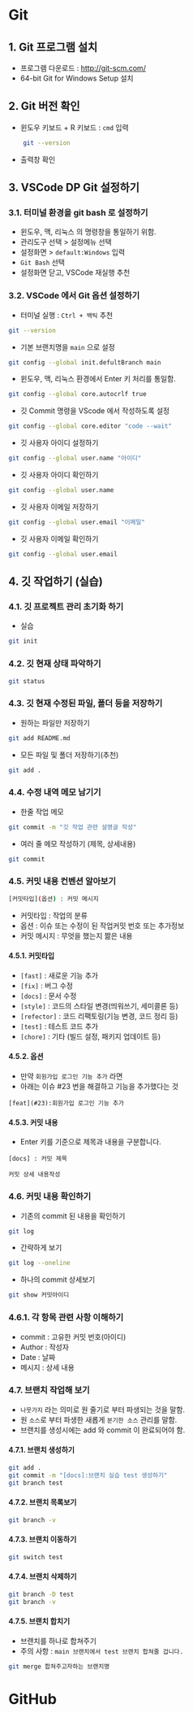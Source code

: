 # Git

## 1. Git 프로그램 설치

- 프로그램 다운로드 : http://git-scm.com/
- 64-bit Git for Windows Setup 설치

## 2. Git 버전 확인

- 윈도우 키보드 + R 키보드 : `cmd` 입력

```bash
    git --version
```

- 출력창 확인

## 3. VSCode DP Git 설정하기

### 3.1. 터미널 환경을 git bash 로 설정하기

- 윈도우, 맥, 리눅스 의 명령창을 통일하기 위함.
- 관리도구 선택 > 설정메뉴 선택
- 설정화면 > `default:Windows` 입력
- `Git Bash` 선택
- 설정화면 닫고, VSCode 재실행 추천

### 3.2. VSCode 에서 Git 옵션 설정하기

- 터미널 실행 : `Ctrl + 백틱` 추천

```bash
git --version
```

- 기본 브랜치명을 `main` 으로 설정

```bash
git config --global init.defultBranch main
```

- 윈도우, 맥, 리눅스 환경에서 Enter 키 처리를 통일함.

```bash
git config --global core.autocrlf true
```

- 깃 Commit 명령을 VScode 에서 작성하도록 설정

```bash
git config --global core.editor "code --wait"
```

- 깃 사용자 아이디 설정하기

```bash
git config --global user.name "아이디"
```

- 깃 사용자 아이디 확인하기

```bash
git config --global user.name
```

- 깃 사용자 이메일 저장하기

```bash
git config --global user.email "이메일"
```

- 깃 사용자 이메일 확인하기

```bash
git config --global user.email
```

## 4. 깃 작업하기 (실습)

### 4.1. 깃 프로젝트 관리 초기화 하기

- 실습

```bash
git init
```

### 4.2. 깃 현재 상태 파악하기

```bash
git status
```

### 4.3. 깃 현재 수정된 파일, 폴더 등을 저장하기

- 원하는 파일만 저장하기

```bash
git add README.md
```

- 모든 파일 및 폴더 저장하기(추천)

```bash
git add .
```

### 4.4. 수정 내역 메모 남기기

- 한줄 작업 메모

```bash
git commit -m "깃 작업 관련 설명글 작성"
```

- 여러 줄 메모 작성하기 (제목, 상세내용)

```bash
git commit
```

### 4.5. 커밋 내용 컨벤션 알아보기

```bash
[커밋타입](옵션) : 커밋 메시지
```

- 커밋타입 : 작업의 분류
- 옵션 : 이슈 또는 수정이 된 작업커밋 번호 또는 추가정보
- 커밋 메시지 : 무엇을 했는지 짦은 내용

#### 4.5.1. 커밋타입

- `[fast]` : 새로운 기능 추가
- `[fix]` : 버그 수정
- `[docs]` : 문서 수정
- `[style]` : 코드의 스타일 변경(띄워쓰기, 세미콜론 등)
- `[refector]` : 코드 리팩토링(기능 변경, 코드 정리 등)
- `[test]` : 테스트 코드 추가
- `[chore]` : 기타 (빌드 설정, 패키지 업데이트 등)

#### 4.5.2. 옵션

- 만약 `회원가입 로그인 기능 추가` 라면
- 아래는 이슈 #23 번을 해결하고 기능을 추가했다는 것

```
[feat](#23):회원가입 로그인 기능 추가
```

#### 4.5.3. 커밋 내용

- Enter 키를 기준으로 제목과 내용을 구분합니다.

```
[docs] : 커밋 제목

커밋 상세 내용작성

```

### 4.6. 커밋 내용 확인하기

- 기존의 commit 된 내용을 확인하기

```bash
git log
```

- 간략하게 보기

```bash
git log --oneline
```

- 하나의 commit 상세보기

```bash
git show 커밋아이디
```

### 4.6.1. 각 항목 관련 사항 이해하기

- commit : 고유한 커밋 번호(아이디)
- Author : 작성자
- Date : 날짜
- 메시지 : 상세 내용

### 4.7. 브랜치 작업해 보기

- `나뭇가지` 라는 의미로 원 줄기로 부터 파생되는 것을 말함.
- 원 `소스`로 부터 파생한 새롭게 `분기한 소스` 관리를 말함.
- 브랜치를 생성시에는 add 와 commit 이 완료되어야 함.

#### 4.7.1. 브랜치 생성하기

```bash
git add .
git commit -m "[docs]:브랜치 실습 test 생성하기"
git branch test
```

#### 4.7.2. 브랜치 목록보기

```bash
git branch -v
```

#### 4.7.3. 브랜치 이동하기

```bash
git switch test
```

#### 4.7.4. 브랜치 삭제하기

```bash
git branch -D test
git branch -v
```

#### 4.7.5. 브랜치 합치기

- 브랜치를 하나로 합쳐주기
- 주의 사항 : `main 브랜치에서 test 브랜치 합쳐줄 겁니다.`

```bash
git merge 합쳐주고자하는 브랜치명
```

# GitHub
